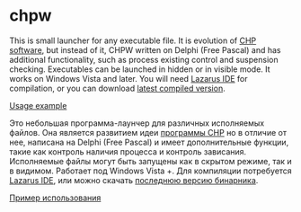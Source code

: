 # chpw
This is small launcher for any executable file. It is evolution of [CHP software](http://www.commandline.co.uk/chp/),
but instead of it, CHPW written on Delphi (Free Pascal) and has additional functionality, such as process existing control and 
suspension checking. Executables can be launched in hidden or in visible mode. It works on Windows Vista and later.
You will need [Lazarus IDE](https://www.lazarus-ide.org) for compilation, or you can download [latest compiled version](https://github.com/madcatdev/chpw/releases).

[Usage example](https://github.com/madcatdev/chpw/blob/master/usage_en.md)


Это небольшая программа-лаунчер для различных исполняемых файлов. Она является развитием идеи [программы CHP](http://www.commandline.co.uk/chp/)
но в отличие от нее, написана на Delphi (Free Pascal) и имеет дополнительные функции, такие как контроль наличия процесса и контроль зависания.
Исполняемые файлы могут быть запущены как в скрытом режиме, так и в видимом. Работает под Windows Vista +.
Для компиляции потребуется [Lazarus IDE](https://www.lazarus-ide.org), или можно скачать [последнюю версию бинарника](https://github.com/madcatdev/chpw/releases).

[Пример использования](https://github.com/madcatdev/chpw/blob/master/usage_ru.md)